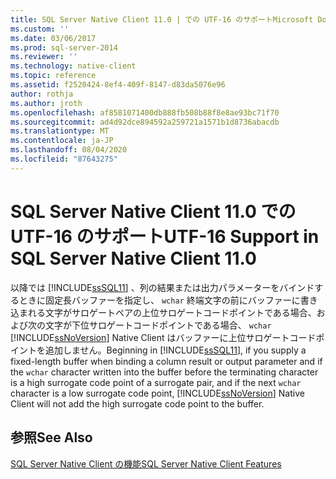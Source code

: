 ```yaml
---
title: SQL Server Native Client 11.0 | での UTF-16 のサポートMicrosoft Docs
ms.custom: ''
ms.date: 03/06/2017
ms.prod: sql-server-2014
ms.reviewer: ''
ms.technology: native-client
ms.topic: reference
ms.assetid: f2520424-8ef4-409f-8147-d83da5076e96
author: rothja
ms.author: jroth
ms.openlocfilehash: af8581071400db888fb508b88f8e8ae93bc71f70
ms.sourcegitcommit: ad4d92dce894592a259721a1571b1d8736abacdb
ms.translationtype: MT
ms.contentlocale: ja-JP
ms.lasthandoff: 08/04/2020
ms.locfileid: "87643275"
---
```

# <a name="utf-16-support-in-sql-server-native-client-110"></a><span data-ttu-id="c714c-102">SQL Server Native Client 11.0 での UTF-16 のサポート</span><span class="sxs-lookup"><span data-stu-id="c714c-102">UTF-16 Support in SQL Server Native Client 11.0</span></span>
  <span data-ttu-id="c714c-103">以降では [!INCLUDE[ssSQL11](../../../includes/sssql11-md.md)] 、列の結果または出力パラメーターをバインドするときに固定長バッファーを指定し、 `wchar` 終端文字の前にバッファーに書き込まれる文字がサロゲートペアの上位サロゲートコードポイントである場合、および次の文字が下位サロゲートコードポイントである場合、 `wchar` [!INCLUDE[ssNoVersion](../../../includes/ssnoversion-md.md)] Native Client はバッファーに上位サロゲートコードポイントを追加しません。</span><span class="sxs-lookup"><span data-stu-id="c714c-103">Beginning in [!INCLUDE[ssSQL11](../../../includes/sssql11-md.md)], if you supply a fixed-length buffer when binding a column result or output parameter and if the `wchar` character written into the buffer before the terminating character is a high surrogate code point of a surrogate pair, and if the next `wchar` character is a low surrogate code point, [!INCLUDE[ssNoVersion](../../../includes/ssnoversion-md.md)] Native Client will not add the high surrogate code point to the buffer.</span></span>  
  
## <a name="see-also"></a><span data-ttu-id="c714c-104">参照</span><span class="sxs-lookup"><span data-stu-id="c714c-104">See Also</span></span>  
 [<span data-ttu-id="c714c-105">SQL Server Native Client の機能</span><span class="sxs-lookup"><span data-stu-id="c714c-105">SQL Server Native Client Features</span></span>](sql-server-native-client-features.md)  
  
  
